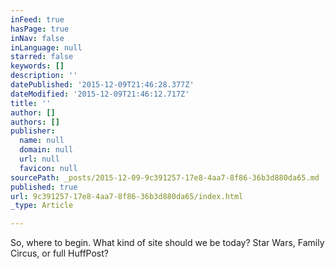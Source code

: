 ```yaml
---
inFeed: true
hasPage: true
inNav: false
inLanguage: null
starred: false
keywords: []
description: ''
datePublished: '2015-12-09T21:46:28.377Z'
dateModified: '2015-12-09T21:46:12.717Z'
title: ''
author: []
authors: []
publisher:
  name: null
  domain: null
  url: null
  favicon: null
sourcePath: _posts/2015-12-09-9c391257-17e8-4aa7-8f86-36b3d880da65.md
published: true
url: 9c391257-17e8-4aa7-8f86-36b3d880da65/index.html
_type: Article

---
```

So, where to begin. What kind of site should we be today? Star Wars, Family Circus, or full HuffPost?